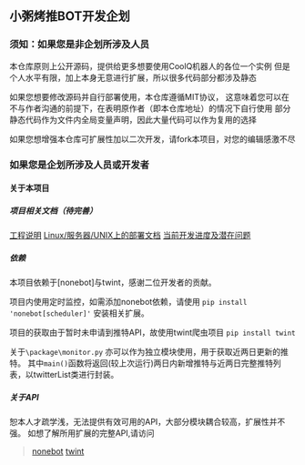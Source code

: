 ## 小粥烤推BOT开发企划


### 须知：如果您是非企划所涉及人员

本仓库原则上公开源码，提供给更多想要使用CoolQ机器人的各位一个实例
但是个人水平有限，加上本身无意进行扩展，所以很多代码部分都涉及静态

如果您想要修改源码并自行部署使用，本仓库遵循MIT协议，
这意味着您可以在不与作者沟通的前提下，在表明原作者（即本仓库地址）的情况下自行使用
部分静态代码作为文件内全局变量声明，因此大量代码可以作为复用的选择

如果您想增强本仓库可扩展性加以二次开发，请fork本项目，对您的编辑感激不尽 

### 如果您是企划所涉及人员或开发者

#### 关于本项目
##### 项目相关文档（待完善）
[工程说明](./project.md)
[Linux/服务器/UNIX上的部署文档](./部署CoolQ.md)
[当前开发进度及潜在问题](./progress.md)
##### 依赖
本项目依赖于[nonebot]与twint，感谢二位开发者的贡献。

项目内使用定时监控，如需添加nonebot依赖，请使用
`pip install 'nonebot[scheduler]'`
安装相关扩展。

项目的获取由于暂时未申请到推特API，故使用twint爬虫项目
`pip install twint`

关于`\package\monitor.py` 亦可以作为独立模块使用，用于获取近两日更新的推特。
其中`main()`函数将返回(较上次运行)两日内新增推特与近两日完整推特列表，以twitterList类进行封装。
##### 关于API
恕本人才疏学浅，无法提供有效可用的API，大部分模块耦合较高，扩展性并不强。
如想了解所用扩展的完整API,请访问
> [nonebot](https://nonebot.cqp.moe/)
> [twint](twintproject)